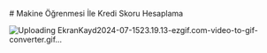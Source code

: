 # Makine Öğrenmesi İle Kredi Skoru Hesaplama

![Uploading EkranKayd2024-07-1523.19.13-ezgif.com-video-to-gif-converter.gif…]()

